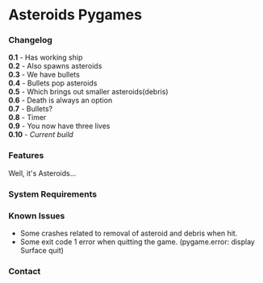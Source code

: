 # Asteroids Pygames
### Changelog
**0.1** - Has working ship  
**0.2** - Also spawns asteroids  
**0.3** - We have bullets  
**0.4** - Bullets pop asteroids  
**0.5** - Which brings out smaller asteroids(debris)  
**0.6** - Death is always an option  
**0.7** - Bullets?  
**0.8** - Timer  
**0.9** - You now have three lives  
**0.10** - *Current build*  

### Features
Well, it's Asteroids...

### System Requirements

### Known Issues
* Some crashes related to removal of asteroid and debris when hit.
* Some exit code 1 error when quitting the game. (pygame.error: display Surface quit)

### Contact
